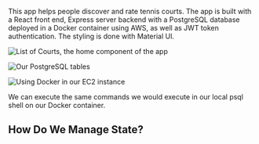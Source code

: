 This app helps people discover and rate tennis courts. The app is built with a React front end, Express server backend with a PostgreSQL database deployed in a Docker container using AWS, as well as JWT token authentication. The styling is done with Material UI.

![List of Courts, the home component of the app](https://i.ibb.co/sH5RtfZ/courtlist.jpg)



![Our PostgreSQL tables](https://i.ibb.co/QNYVNkt/Postgres-DB.jpg)


![Using Docker in our EC2 instance](https://i.ibb.co/njRpfjZ/AWS.jpg)

We can execute the same commands we would execute in our local psql shell on our Docker container. 

## How Do We Manage State?


